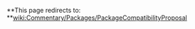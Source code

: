 **This page redirects to: **[wiki:Commentary/Packages/PackageCompatibilityProposal](Commentary/Packages/PackageCompatibilityProposal)
